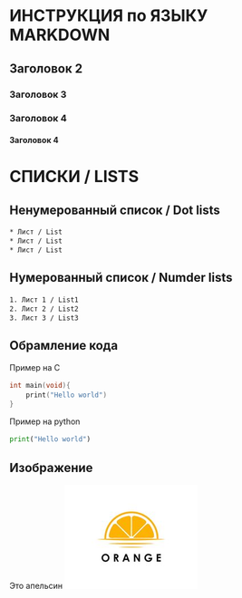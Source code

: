 # ИНСТРУКЦИЯ по ЯЗЫКУ MARKDOWN
## Заголовок 2
### Заголовок 3
### Заголовок 4
#### Заголовок 4


# СПИСКИ / LISTS
## Ненумерованный список / Dot lists
    * Лист / List
    * Лист / List
    * Лист / List

## Нумерованный список / Numder lists
    1. Лист 1 / List1
    2. Лист 2 / List2
    3. Лист 3 / List3

## Обрамление кода
Пример на С
```C
int main(void){
    print("Hello world")
}
```
Пример на python
```python
print("Hello world")
```

## Изображение
Это апельсин
![Апельсин](Orange.jpg)